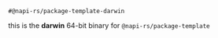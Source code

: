 `#@napi-rs/package-template-darwin`

this is the **darwin** 64-bit binary for `@napi-rs/package-template`
